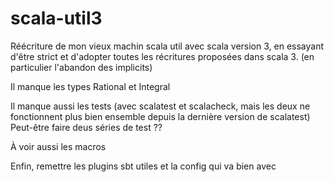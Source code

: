 # scala-util3

Réécriture de mon vieux machin scala util avec scala version 3, en essayant d'être strict et d'adopter toutes les récritures proposées dans scala 3.
(en particulier l'abandon des implicits)

Il manque les types Rational et Integral

Il manque aussi les tests (avec scalatest et scalacheck, mais les deux ne fonctionnent plus bien ensemble depuis la dernière version de scalatest)
Peut-être faire deus séries de test ??

À voir aussi les macros

Enfin, remettre les plugins sbt utiles et la config qui va bien avec